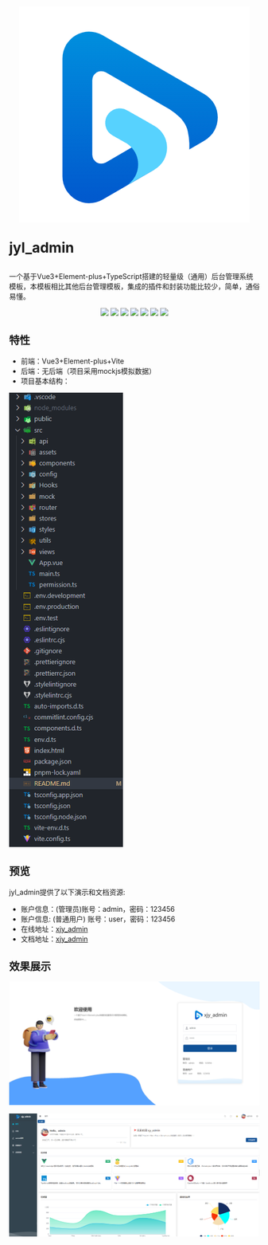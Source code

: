  <div align="center">
  <img src="/src/assets/logo.png" />
 </div>

 <h1 align="center" style="margin: 30px 0 30px;display: flex;align-items: center;font-weight: bold;">
 jyl_admin
 </h1>

一个基于Vue3+Element-plus+TypeScript搭建的轻量级（通用）后台管理系统模板，本模板相比其他后台管理模板，集成的插件和封装功能比较少，简单，通俗易懂。

<div align="center">
    <img src="https://img.shields.io/badge/Vue-3.4.21-%2341BA83"/>
    <img src="https://img.shields.io/badge/Vite-%5E5.2.8-%23A552FE"/>
    <img src="https://img.shields.io/badge/Element_plus-2.7.1-%23409EFF"/>
    <img src="https://img.shields.io/badge/Author-%20Dragon_xjy-blue"/>
    <img src="https://img.shields.io/badge/%E9%80%9A%E7%94%A8%E5%90%8E%E5%8F%B0%E7%AE%A1%E7%90%86-xjy_admin-red"/>
    <img src="https://gitee.com/dragon-xjy/xjy_admin/badge/star.svg"/>
    <img src="https://gitee.com/dragon-xjy/xjy_admin/badge/fork.svg"/>
</div>

## 特性

- 前端：Vue3+Element-plus+Vite
- 后端：无后端（项目采用mockjs模拟数据）
- 项目基本结构：


![alt text](/src/assets/doc/image-2.png)

## 预览


jyl_admin提供了以下演示和文档资源:

- 账户信息：(管理员)账号：admin，密码：123456
- 账户信息: (普通用户) 账号：user，密码：123456
- 在线地址：[xjy_admin](https://dragon-xjy.atomgit.net/xjy-admin/#/home)
- 文档地址：[xjy_admin](https://juejin.cn/post/7380283122489081856)


## 效果展示
![alt text](src/assets/doc/image.png)

![alt text](src/assets/doc/image-1.png)

















